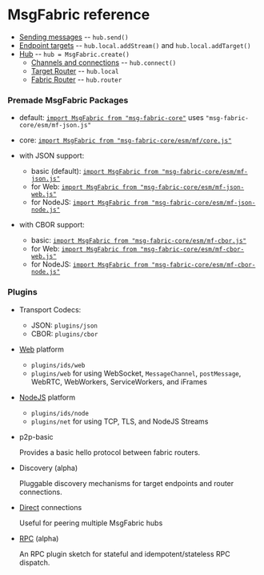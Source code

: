 # MsgFabric reference

- [Sending messages](./send.md) -- `hub.send()`
- [Endpoint targets](./endpoints.md) -- `hub.local.addStream()` and `hub.local.addTarget()`
- [Hub](./hub.md) -- `hub = MsgFabric.create()`
  - [Channels and connections](./connections.md) -- `hub.connect()`
  - [Target Router](./router_targets.md) -- `hub.local`
  - [Fabric Router](./router_fabric.md) -- `hub.router`


### Premade MsgFabric Packages

- default: [`import MsgFabric from "msg-fabric-core"`](../code/mf/mf-json.jsy) uses `"msg-fabric-core/esm/mf-json.js"`
- core: [`import MsgFabric from "msg-fabric-core/esm/mf/core.js"`](../code/mf/core.jsy)

- with JSON support:
  - basic (default): [`import MsgFabric from "msg-fabric-core/esm/mf-json.js"`](../code/mf/mf-json.jsy)
  - for Web: [`import MsgFabric from "msg-fabric-core/esm/mf-json-web.js"`](../code/mf/mf-json-web.jsy)
  - for NodeJS: [`import MsgFabric from "msg-fabric-core/esm/mf-json-node.js"`](../code/mf/mf-json-node.jsy)

- with CBOR support:
  - basic: [`import MsgFabric from "msg-fabric-core/esm/mf-cbor.js"`](../code/mf/mf-cbor.jsy)
  - for Web: [`import MsgFabric from "msg-fabric-core/esm/mf-cbor-web.js"`](../code/mf/mf-cbor-web.jsy)
  - for NodeJS: [`import MsgFabric from "msg-fabric-core/esm/mf-cbor-node.js"`](../code/mf/mf-cbor-node.jsy)


### Plugins

- Transport Codecs:
  - JSON: `plugins/json`
  - CBOR: `plugins/cbor`

- [Web](../plugins/web/README.md) platform
  - `plugins/ids/web`
  - `plugins/web` for using WebSocket, `MessageChannel`, `postMessage`, WebRTC, WebWorkers, ServiceWorkers, and iFrames

- [NodeJS](../plugins/net/README.md) platform
  - `plugins/ids/node`
  - `plugins/net` for using TCP, TLS, and NodeJS Streams

- p2p-basic 

  Provides a basic hello protocol between fabric routers.

- Discovery (alpha)

  Pluggable discovery mechanisms for target endpoints and router connections.

- [Direct](../plugins/direct/README.md) connections

  Useful for peering multiple MsgFabric hubs

- [RPC](../plugins/rpc/README.md) (alpha)

  An RPC plugin sketch for stateful and idempotent/stateless RPC dispatch.


